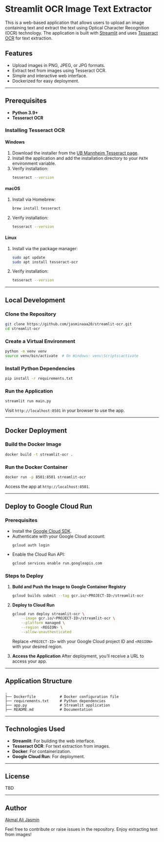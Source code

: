 # Streamlit OCR Image Text Extractor

This is a web-based application that allows users to upload an image containing text and extract the text using Optical Character Recognition (OCR) technology. The application is built with [Streamlit](https://streamlit.io) and uses [Tesseract OCR](https://github.com/tesseract-ocr) for text extraction.

## Features

- Upload images in PNG, JPEG, or JPG formats.
- Extract text from images using Tesseract OCR.
- Simple and interactive web interface.
- Dockerized for easy deployment.

---

## Prerequisites

- **Python 3.9+**
- **Tesseract OCR**

### Installing Tesseract OCR

#### Windows
1. Download the installer from the [UB Mannheim Tesseract page](https://github.com/UB-Mannheim/tesseract/wiki).
2. Install the application and add the installation directory to your `PATH` environment variable.
3. Verify installation:
   ```bash
   tesseract --version
   ```

#### macOS
1. Install via Homebrew:
   ```bash
   brew install tesseract
   ```
2. Verify installation:
   ```bash
   tesseract --version
   ```

#### Linux
1. Install via the package manager:
   ```bash
   sudo apt update
   sudo apt install tesseract-ocr
   ```
2. Verify installation:
   ```bash
   tesseract --version
   ```

---

## Local Development

### Clone the Repository
```bash
git clone https://github.com/jasminaaa20/streamlit-ocr.git
cd streamlit-ocr
```

### Create a Virtual Environment
```bash
python -m venv venv
source venv/bin/activate  # On Windows: venv\Scripts\activate
```

### Install Python Dependencies
```bash
pip install -r requirements.txt
```

### Run the Application
```bash
streamlit run main.py
```

Visit `http://localhost:8501` in your browser to use the app.

---

## Docker Deployment

### Build the Docker Image
```bash
docker build -t streamlit-ocr .
```

### Run the Docker Container
```bash
docker run -p 8501:8501 streamlit-ocr
```

Access the app at `http://localhost:8501`.

---

## Deploy to Google Cloud Run

### Prerequisites
- Install the [Google Cloud SDK](https://cloud.google.com/sdk/docs/install).
- Authenticate with your Google Cloud account:
  ```bash
  gcloud auth login
  ```
- Enable the Cloud Run API:
  ```bash
  gcloud services enable run.googleapis.com
  ```

### Steps to Deploy

1. **Build and Push the Image to Google Container Registry**
   ```bash
   gcloud builds submit --tag gcr.io/<PROJECT-ID>/streamlit-ocr
   ```

2. **Deploy to Cloud Run**
   ```bash
   gcloud run deploy streamlit-ocr \
       --image gcr.io/<PROJECT-ID>/streamlit-ocr \
       --platform managed \
       --region <REGION> \
       --allow-unauthenticated
   ```

   Replace `<PROJECT-ID>` with your Google Cloud project ID and `<REGION>` with your desired region.

3. **Access the Application**
   After deployment, you’ll receive a URL to access your app.

---

## Application Structure

```
.
├── Dockerfile           # Docker configuration file
├── requirements.txt     # Python dependencies
├── app.py               # Streamlit application
├── README.md            # Documentation
```

---

## Technologies Used

- **Streamlit**: For building the web interface.
- **Tesseract OCR**: For text extraction from images.
- **Docker**: For containerization.
- **Google Cloud Run**: For deployment.

---

## License

TBD

---

## Author

[Akmal Ali Jasmin](https://github.com/jasminaaa20)

Feel free to contribute or raise issues in the repository. Enjoy extracting text from images!

